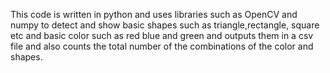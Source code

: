 This code is written in python and uses libraries such as OpenCV and numpy to detect and show basic shapes such as triangle,rectangle,
square etc and basic color such as red blue and green and outputs them in a csv file and also counts the total number of the combinations 
of the color and shapes.
